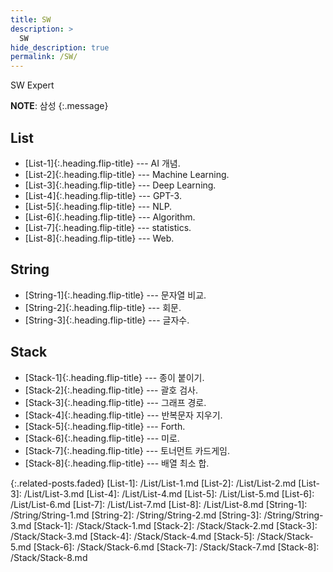 ```yaml
---
title: SW
description: >
  SW
hide_description: true
permalink: /SW/
---
```


SW Expert

**NOTE**: 삼성
{:.message}

## List
* [List-1]{:.heading.flip-title} --- AI 개념.
* [List-2]{:.heading.flip-title} --- Machine Learning.
* [List-3]{:.heading.flip-title} --- Deep Learning.
* [List-4]{:.heading.flip-title} --- GPT-3.
* [List-5]{:.heading.flip-title} --- NLP.
* [List-6]{:.heading.flip-title} --- Algorithm.
* [List-7]{:.heading.flip-title} --- statistics.
* [List-8]{:.heading.flip-title} --- Web.

## String
* [String-1]{:.heading.flip-title} --- 문자열 비교.
* [String-2]{:.heading.flip-title} --- 회문.
* [String-3]{:.heading.flip-title} --- 글자수.

## Stack
* [Stack-1]{:.heading.flip-title} --- 종이 붙이기.
* [Stack-2]{:.heading.flip-title} --- 괄호 검사.
* [Stack-3]{:.heading.flip-title} --- 그래프 경로.
* [Stack-4]{:.heading.flip-title} --- 반복문자 지우기.
* [Stack-5]{:.heading.flip-title} --- Forth.
* [Stack-6]{:.heading.flip-title} --- 미로.
* [Stack-7]{:.heading.flip-title} --- 토너먼트 카드게임.
* [Stack-8]{:.heading.flip-title} --- 배열 최소 합.


{:.related-posts.faded}
[List-1]: /List/List-1.md
[List-2]: /List/List-2.md
[List-3]: /List/List-3.md
[List-4]: /List/List-4.md
[List-5]: /List/List-5.md
[List-6]: /List/List-6.md
[List-7]: /List/List-7.md
[List-8]: /List/List-8.md
[String-1]: /String/String-1.md
[String-2]: /String/String-2.md
[String-3]: /String/String-3.md
[Stack-1]: /Stack/Stack-1.md
[Stack-2]: /Stack/Stack-2.md
[Stack-3]: /Stack/Stack-3.md
[Stack-4]: /Stack/Stack-4.md
[Stack-5]: /Stack/Stack-5.md
[Stack-6]: /Stack/Stack-6.md
[Stack-7]: /Stack/Stack-7.md
[Stack-8]: /Stack/Stack-8.md

